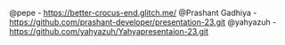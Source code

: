 @pepe - https://better-crocus-end.glitch.me/
@Prashant Gadhiya - https://github.com/prashant-developer/presentation-23.git
@yahyazuh - https://github.com/yahyazuh/Yahyapresentaion-23.git
